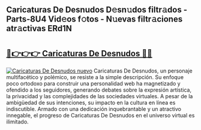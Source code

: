 ## Caricaturas De Desnudos D𝚎sn𝚞dos filtr𝚊dos - Parts-8U4 Vid𝚎os f𝚘tos - N𝚞evas filtr𝚊ciones atr𝚊ctivas ERd1N

# <h2><a href="http://mb7fyk.tromn.icu/?c=Caricaturas+De+Desnudos">🔗👉👉👉 Caricaturas De Desnudos 🔗🔗</a></h2>

[![Caricaturas De Desnudos nuevo](https://i.imgur.com/pEAQMta.gif)](http://mb7fyk.tromn.icu/?c=Caricaturas+De+Desnudos)
Caricaturas De Desnudos, un personaje multifacético y polémico, se resiste a la simple descripción. Su enfoque poco ortodoxo para construir una personalidad web ha magnetizado y ofendido a los seguidores, generando debates sobre la expresión artística, la privacidad y las complejidades de las sociedades virtuales. A pesar de la ambigüedad de sus intenciones, su impacto en la cultura en línea es indiscutible. Armado con una dedicación inquebrantable y un atractivo innegable, el progreso de Caricaturas De Desnudos en el universo virtual es ilimitado.
